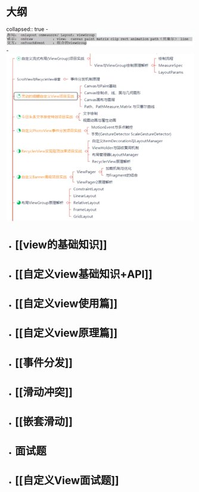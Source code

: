 # 大纲
collapsed:: true
	- ![image.png](../assets/image_1691025487188_0.png)
	- ![image.png](../assets/image_1691025590601_0.png)
- # [[view的基础知识]]
- # [[自定义view基础知识+API]]
- # [[自定义view使用篇]]
- # [[自定义view原理篇]]
- # [[事件分发]]
- # [[滑动冲突]]
- # [[嵌套滑动]]
- # 面试题
- # [[自定义View面试题]]